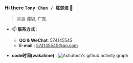 ### Hi there `Tony Chen / 陈楚海` 👋

> 来自 **深圳, 广东**.

- 📫 **联系方式** :  
  - **QQ &** **WeChat**: 574145545
  - **E-mail** : 574145545@qq.com

-  **code时间(wakatime)** : 
![Ashutosh's github activity graph](https://wakatime.com/share/@tonyChen/4b1bb77d-f7d2-4a81-942c-29c69721d668.svg)
